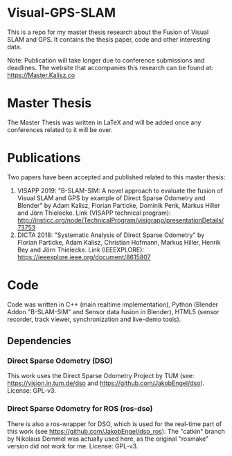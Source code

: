 # Visual-GPS-SLAM
This is a repo for my master thesis research about the Fusion of Visual SLAM and GPS. It contains the thesis paper, code and other interesting data.

Note: Publication will take longer due to conference submissions and deadlines. The website that accompanies this research can be found at:
https://Master.Kalisz.co

# Master Thesis
The Master Thesis was written in LaTeX and will be added once any conferences related to it will be over.

# Publications
Two papers have been accepted and published related to this master thesis:

1. VISAPP 2019: "B-SLAM-SIM: A novel approach to evaluate the fusion of Visual SLAM and GPS by example of Direct Sparse Odometry and Blender" by Adam Kalisz, Florian Particke, Dominik Penk, Markus Hiller and Jörn Thielecke. Link (VISAPP technical program): http://insticc.org/node/TechnicalProgram/visigrapp/presentationDetails/73753
2. DICTA 2018: "Systematic Analysis of Direct Sparse Odometry" by Florian Particke, Adam Kalisz, Christian Hofmann, Markus Hiller, Henrik Bey and Jörn Thielecke. Link (IEEEXPLORE): https://ieeexplore.ieee.org/document/8615807



# Code
Code was written in C++ (main realtime implementation), Python (Blender Addon "B-SLAM-SIM" and Sensor data fusion in Blender), HTML5 (sensor recorder, track viewer, synchronization and live-demo tools).

## Dependencies
### Direct Sparse Odometry (DSO)
This work uses the Direct Sparse Odometry Project by TUM (see: https://vision.in.tum.de/dso and https://github.com/JakobEngel/dso). License: GPL-v3.

### Direct Sparse Odometry for ROS (ros-dso)
There is also a ros-wrapper for DSO, which is used for the real-time part of this work (see https://github.com/JakobEngel/dso_ros). The "catkin" branch by Nikolaus Demmel was actually used here, as the original "rosmake" version did not work for me. License: GPL-v3.
